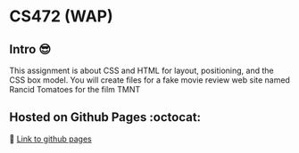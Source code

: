 # CS472 (WAP)


## Intro :sunglasses:

This assignment is about CSS and HTML for layout, positioning, and the CSS box model. 
You will create files for a fake movie review web site named Rancid Tomatoes for the film TMNT


## Hosted on Github Pages :octocat:

:link: [Link to github pages](https://chunkingz.github.io/CS472/movie-review/tmnt.html)
